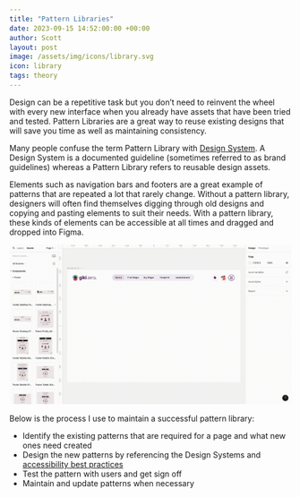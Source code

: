 ```yaml
---
title: "Pattern Libraries"
date: 2023-09-15 14:52:00:00 +00:00
author: Scott
layout: post
image: /assets/img/icons/library.svg
icon: library
tags: theory
---
```


Design can be a repetitive task but you don’t need to reinvent the wheel with every new interface when you already have assets that have been tried and tested. Pattern Libraries are a great way to reuse existing designs that will save you time as well as maintaining consistency. 

Many people confuse the term Pattern Library with [Design System](/2023/10/16/design-systems/). A Design System is a documented guideline (sometimes referred to as brand guidelines) whereas a Pattern Library refers to reusable design assets.

Elements such as navigation bars and footers are a great example of patterns that are repeated a lot that rarely change. Without a pattern library, designers will often find themselves digging through old designs and copying and pasting elements to suit their needs. With a pattern library, these kinds of elements can be accessible at all times and dragged and dropped into Figma.

<div class="gifblock">
    <img src="/assets/img/patternlibrary.gif" class="gif"/>
</div>

Below is the process I use to maintain a successful pattern library:

* Identify the existing patterns that are required for a page and what new ones need created
* Design the new patterns by referencing the Design Systems and [accessibility best practices](/2023/11/23/accessibility/) 
* Test the pattern with users and get sign off  
* Maintain and update patterns when necessary 


